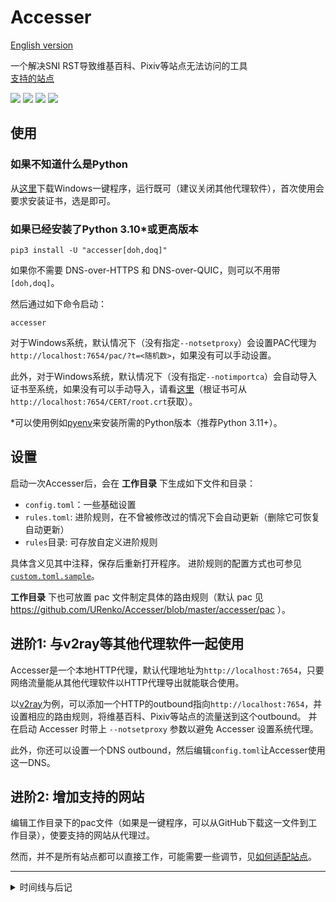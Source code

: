 # Accesser
[English version](README.en.md)

一个解决SNI RST导致维基百科、Pixiv等站点无法访问的工具  
[支持的站点](https://github.com/URenko/Accesser/wiki/目前支持的站点)

[![](https://img.shields.io/github/release/URenko/Accesser.svg)](https://github.com/URenko/Accesser/releases/latest)
[![](https://img.shields.io/pypi/v/accesser)](https://pypi.org/project/accesser/)
[![](https://img.shields.io/github/downloads/URenko/Accesser/total.svg)](https://github.com/URenko/Accesser/releases/latest)
[![](https://img.shields.io/github/license/URenko/Accesser.svg)](https://github.com/URenko/Accesser/blob/master/LICENSE)

## 使用
### 如果不知道什么是Python
从[这里](https://github.com/URenko/Accesser/releases/download/v0.11.0/accesser.exe)下载Windows一键程序，运行既可（建议关闭其他代理软件），首次使用会要求安装证书，选是即可。
### 如果已经安装了Python 3.10*或更高版本
```
pip3 install -U "accesser[doh,doq]"
```
如果你不需要 DNS-over-HTTPS 和 DNS-over-QUIC，则可以不用带`[doh,doq]`。

然后通过如下命令启动：
```
accesser
```
对于Windows系统，默认情况下（没有指定`--notsetproxy`）会设置PAC代理为`http://localhost:7654/pac/?t=<随机数>`，如果没有可以手动设置。

此外，对于Windows系统，默认情况下（没有指定`--notimportca`）会自动导入证书至系统，如果没有可以手动导入，请看[这里](https://github.com/URenko/Accesser/wiki/FAQ#q-windows%E8%AE%BF%E9%97%AE%E7%9B%B8%E5%85%B3%E7%BD%91%E7%AB%99%E5%87%BA%E7%8E%B0%E8%AF%81%E4%B9%A6%E9%94%99%E8%AF%AF%E6%82%A8%E7%9A%84%E8%BF%9E%E6%8E%A5%E4%B8%8D%E6%98%AF%E7%A7%81%E5%AF%86%E8%BF%9E%E6%8E%A5neterr_cert_invalid%E4%B9%8B%E7%B1%BB%E7%9A%84%E6%80%8E%E4%B9%88%E5%8A%9E%E8%AF%81%E4%B9%A6%E5%AF%BC%E5%85%A5%E9%94%99%E8%AF%AF%E6%80%8E%E4%B9%88%E5%8A%9E%E5%A6%82%E4%BD%95%E5%8D%B8%E8%BD%BD%E8%AF%81%E4%B9%A6)（根证书可从`http://localhost:7654/CERT/root.crt`获取）。

*可以使用例如[pyenv](https://github.com/pyenv/pyenv)来安装所需的Python版本（推荐Python 3.11+）。

## 设置
启动一次Accesser后，会在 **工作目录** 下生成如下文件和目录：

- `config.toml`：一些基础设置
- `rules.toml`: 进阶规则，在不曾被修改过的情况下会自动更新（删除它可恢复自动更新）
- `rules`目录: 可存放自定义进阶规则

具体含义见其中注释，保存后重新打开程序。
进阶规则的配置方式也可参见 [`custom.toml.sample`](accesser/custom.toml.sample)。

**工作目录** 下也可放置 pac 文件制定具体的路由规则（默认 pac 见 https://github.com/URenko/Accesser/blob/master/accesser/pac ）。

## 进阶1: 与v2ray等其他代理软件一起使用
Accesser是一个本地HTTP代理，默认代理地址为`http://localhost:7654`，只要网络流量能从其他代理软件以HTTP代理导出就能联合使用。

以[v2ray](https://github.com/v2fly/v2ray-core)为例，可以添加一个HTTP的outbound指向`http://localhost:7654`，并设置相应的路由规则，将维基百科、Pixiv等站点的流量送到这个outbound。
并在启动 Accesser 时带上 `--notsetproxy` 参数以避免 Accesser 设置系统代理。

此外，你还可以设置一个DNS outbound，然后编辑`config.toml`让Accesser使用这一DNS。

## 进阶2: 增加支持的网站
编辑工作目录下的pac文件（如果是一键程序，可以从GitHub下载这一文件到工作目录），使要支持的网站从代理过。

然而，并不是所有站点都可以直接工作，可能需要一些调节，见[如何适配站点](https://github.com/URenko/Accesser/wiki/如何适配站点)。

---

<details>

<summary>时间线与后记</summary>
  
18年夏，通过修改 hosts 以连接被 GFW 屏蔽的维基百科、pixiv 等网站的方法突然失效。很快人们就[反应过来](https://github.com/googlehosts/hosts/issues/87)问题的所在：SNI RST。
在这之前，修改 hosts 是一个几近于零成本的翻墙方法。突然的变化意味着翻墙成本的急剧上升。

为了重置平衡，同时抱着对更早时期红杏计划的敬佩，我翻阅了关于 TLS 的 RFC 文档，并注意到其中关于 SNI RST 涉及的 `server_name` 并非 "must"，而是可选扩展。
经过[简单测试](https://github.com/URenko/Access_demo)，确认这一思路确实可行。
秉着重置平衡的想法，我制作了 Accesser，并配备了 web UI （现已移除），目的就是让一般人访问维基百科、pixiv 等网站的难度降低到 hosts 时代的水平。
尽管我仅在一个极小众论坛（现已关闭）上自荐过，一段时间后，Accesser 甚至成了中文维基社群推荐的方法。

在这之后，利用相同思路的翻墙软件/方法如春笋般涌现。不过稍微遗憾的是，他们中的许多没有做和远程服务器之间的证书校验，使得用户暴露在可能的危险中。
再往后，一些更加投机取巧，利用非标准协议的方法也有出现。

19年后，因日渐繁忙，加之坚信这一如此简单的思路很快就会失效，故停更。

22年末，契机是 Python 的协程接口日渐稳定，并出现[需要的功能](https://docs.python.org/zh-cn/3/whatsnew/3.11.html#asyncio)，我将 Accesser 的核心重写并在各位贡献者的协助下陆续更新。

Accesser 的大版本号是留予新的技术，然而出乎我的预料，现有的域前置技术在六年后仍未失效。
而另一方面，看起来天朝人民有足够的能力以维持平衡，因此 1.x 可能永远不会到来。
</details>


